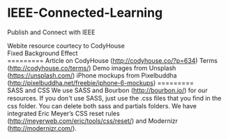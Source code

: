 # IEEE-Connected-Learning
Publish and Connect with IEEE







Webite resource courtecy to CodyHouse </br>
Fixed Background Effect </br>
========= Article on CodyHouse (http://codyhouse.co/?p=634) Terms (http://codyhouse.co/terms/) Demo images from Unsplash (https://unsplash.com/) iPhone mockups from Pixelbuddha (http://pixelbuddha.net/freebie/iphone-6-mockups) ========= </br>
SASS and CSS We use SASS and Bourbon (http://bourbon.io/) for our resources. If you don't use SASS, just use the .css ﬁles that you ﬁnd in the css folder. You can delete both sass and partials folders. We have integrated Eric Meyer’s CSS reset rules (http://meyerweb.com/eric/tools/css/reset/) and Modernizr (http://modernizr.com/).
